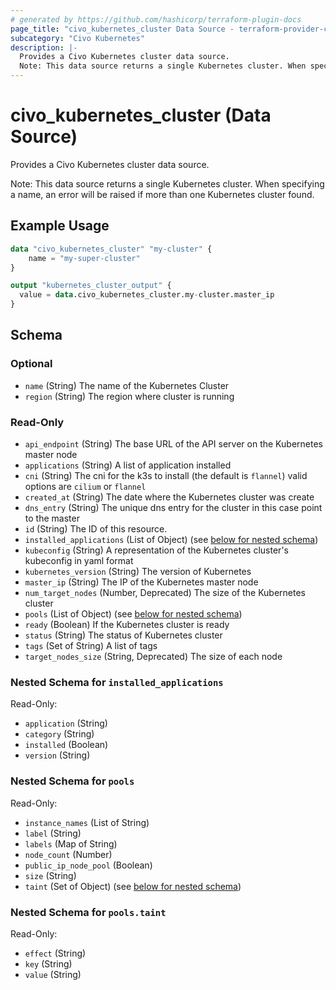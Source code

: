 ```yaml
---
# generated by https://github.com/hashicorp/terraform-plugin-docs
page_title: "civo_kubernetes_cluster Data Source - terraform-provider-civo"
subcategory: "Civo Kubernetes"
description: |-
  Provides a Civo Kubernetes cluster data source.
  Note: This data source returns a single Kubernetes cluster. When specifying a name, an error will be raised if more than one Kubernetes cluster found.
---
```


# civo_kubernetes_cluster (Data Source)

Provides a Civo Kubernetes cluster data source.

Note: This data source returns a single Kubernetes cluster. When specifying a name, an error will be raised if more than one Kubernetes cluster found.

## Example Usage

```terraform
data "civo_kubernetes_cluster" "my-cluster" {
    name = "my-super-cluster"
}

output "kubernetes_cluster_output" {
  value = data.civo_kubernetes_cluster.my-cluster.master_ip
}
```

<!-- schema generated by tfplugindocs -->
## Schema

### Optional

- `name` (String) The name of the Kubernetes Cluster
- `region` (String) The region where cluster is running

### Read-Only

- `api_endpoint` (String) The base URL of the API server on the Kubernetes master node
- `applications` (String) A list of application installed
- `cni` (String) The cni for the k3s to install (the default is `flannel`) valid options are `cilium` or `flannel`
- `created_at` (String) The date where the Kubernetes cluster was create
- `dns_entry` (String) The unique dns entry for the cluster in this case point to the master
- `id` (String) The ID of this resource.
- `installed_applications` (List of Object) (see [below for nested schema](#nestedatt--installed_applications))
- `kubeconfig` (String) A representation of the Kubernetes cluster's kubeconfig in yaml format
- `kubernetes_version` (String) The version of Kubernetes
- `master_ip` (String) The IP of the Kubernetes master node
- `num_target_nodes` (Number, Deprecated) The size of the Kubernetes cluster
- `pools` (List of Object) (see [below for nested schema](#nestedatt--pools))
- `ready` (Boolean) If the Kubernetes cluster is ready
- `status` (String) The status of Kubernetes cluster
- `tags` (Set of String) A list of tags
- `target_nodes_size` (String, Deprecated) The size of each node

<a id="nestedatt--installed_applications"></a>
### Nested Schema for `installed_applications`

Read-Only:

- `application` (String)
- `category` (String)
- `installed` (Boolean)
- `version` (String)


<a id="nestedatt--pools"></a>
### Nested Schema for `pools`

Read-Only:

- `instance_names` (List of String)
- `label` (String)
- `labels` (Map of String)
- `node_count` (Number)
- `public_ip_node_pool` (Boolean)
- `size` (String)
- `taint` (Set of Object) (see [below for nested schema](#nestedobjatt--pools--taint))

<a id="nestedobjatt--pools--taint"></a>
### Nested Schema for `pools.taint`

Read-Only:

- `effect` (String)
- `key` (String)
- `value` (String)


